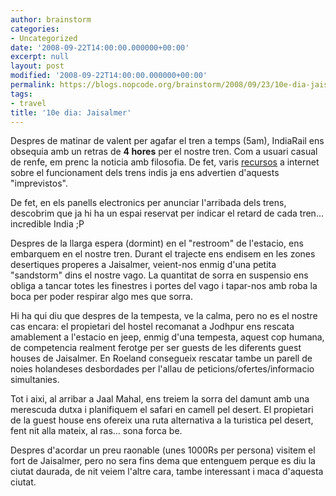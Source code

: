 ```yaml
---
author: brainstorm
categories:
- Uncategorized
date: '2008-09-22T14:00:00.000000+00:00'
excerpt: null
layout: post
modified: '2008-09-22T14:00:00.000000+00:00'
permalink: https://blogs.nopcode.org/brainstorm/2008/09/23/10e-dia-jaisalmer/
tags:
- travel
title: '10e dia: Jaisalmer'
---
```


Despres de matinar de valent per agafar el tren a temps (5am), IndiaRail ens obsequia amb un retras de **4 hores** per el nostre tren. Com a usuari casual de renfe, em prenc la noticia amb filosofia. De fet, varis [recursos][1] a internet sobre el funcionament dels trens indis ja ens advertien d'aquests "imprevistos".

De fet, en els panells electronics per anunciar l'arribada dels trens, descobrim que ja hi ha un espai reservat per indicar el retard de cada tren... incredible India ;P

<!--more-->

Despres de la llarga espera (dormint) en el "restroom" de l'estacio, ens embarquem en el nostre tren. Durant el trajecte ens endisem en les zones desertiques properes a Jaisalmer, veient-nos enmig d'una petita "sandstorm" dins el nostre vago. La quantitat de sorra en suspensio ens obliga a tancar totes les finestres i portes del vago i tapar-nos amb roba la boca per poder respirar algo mes que sorra.

Hi ha qui diu que despres de la tempesta, ve la calma, pero no es el nostre cas encara: el propietari del hostel recomanat a Jodhpur ens rescata amablement a l'estacio en jeep, enmig d'una tempesta, aquest cop humana, de competencia realment ferotge per ser guests de les diferents guest houses de Jaisalmer. En Roeland consegueix rescatar tambe un parell de noies holandeses desbordades per l'allau de peticions/ofertes/informacio simultanies.

Tot i aixi, al arribar a Jaal Mahal, ens treiem la sorra del damunt amb una merescuda dutxa i planifiquem el safari en camell pel desert. El propietari de la guest house ens ofereix una ruta alternativa a la turistica pel desert, fent nit alla mateix, al ras... sona forca be.

Despres d'acordar un preu raonable (unes 1000Rs per persona) visitem el fort de Jaisalmer, pero no sera fins dema que entenguem perque es diu la ciutat daurada, de nit veiem l'altre cara, tambe interessant i maca d'aquesta ciutat.

 [1]: http://www.indiamike.com